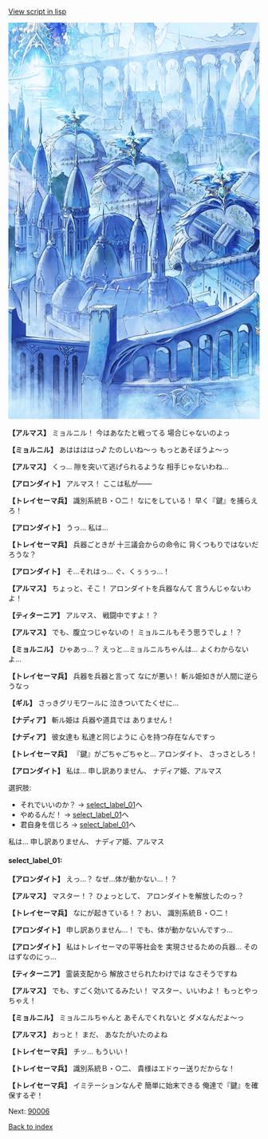 [View script in lisp](../scripts/100503043.txt)

![400_angel_town_daytime.png](../images/backgrounds/400_angel_town_daytime.png)

**【アルマス】**
ミョルニル！
今はあなたと戦ってる
場合じゃないのよっ

**【ミョルニル】**
あははははっ♪
たのしいね～っ
もっとあそぼうよ～っ

**【アルマス】**
くっ…
隙を突いて逃げられるような
相手じゃないわね…

**【アロンダイト】**
アルマス！
ここは私が――

**【トレイセーマ兵】**
識別系統Ｂ・○二！
なにをしている！
早く『鍵』を捕らえろ！

**【アロンダイト】**
うっ…
私は…

**【トレイセーマ兵】**
兵器ごときが
十三議会からの命令に
背くつもりではないだろうな？

**【アロンダイト】**
そ…それはっ…
ぐ、くぅぅっ…！

**【アルマス】**
ちょっと、そこ！
アロンダイトを兵器なんて
言うんじゃないわよ！

**【ティターニア】**
アルマス、
戦闘中ですよ！？

**【アルマス】**
でも、腹立つじゃないの！
ミョルニルもそう思うでしょ！？

**【ミョルニル】**
ひゃあっ…？
えっと…ミョルニルちゃんは…
よくわからないよ…

**【トレイセーマ兵】**
兵器を兵器と言って
なにが悪い！
斬ル姫如きが人間に逆らうなっ

**【ギル】**
さっきグリモワールに
泣きついてたくせに…

**【ナディア】**
斬ル姫は
兵器や道具では
ありません！

**【ナディア】**
彼女達も
私達と同じように
心を持つ存在なんですっ

**【トレイセーマ兵】**
『鍵』がごちゃごちゃと…
アロンダイト、
さっさとしろ！

**【アロンダイト】**
私は…
申し訳ありません、
ナディア姫、アルマス

選択肢:
- それでいいのか？ → [select_label_01](#select_label_01)へ
- やめるんだ！ → [select_label_01](#select_label_01)へ
- 君自身を信じろ → [select_label_01](#select_label_01)へ

私は…
申し訳ありません、
ナディア姫、アルマス

#### select_label_01:

**【アロンダイト】**
えっ…？
なぜ…体が動かない…！？

**【アルマス】**
マスター！？
ひょっとして、
アロンダイトを解放したのっ？

**【トレイセーマ兵】**
なにが起きている！？
おい、
識別系統Ｂ・○二！

**【アロンダイト】**
申し訳ありません…！
でも、体が動かないんですっ…

**【アロンダイト】**
私はトレイセーマの平等社会を
実現させるための兵器…
そのはずなのにっ…

**【ティターニア】**
霊装支配から
解放させられたわけでは
なさそうですね

**【アルマス】**
でも、すごく効いてるみたい！
マスター、いいわよ！
もっとやっちゃえ！

**【ミョルニル】**
ミョルニルちゃんと
あそんでくれないと
ダメなんだよ～っ

**【アルマス】**
おっと！
まだ、
あなたがいたのよね

**【トレイセーマ兵】**
チッ…
もういい！

**【トレイセーマ兵】**
識別系統Ｂ・○二、
貴様はエドゥー送りだからな！

**【トレイセーマ兵】**
イミテーションなんぞ
簡単に始末できる
俺達で『鍵』を確保するぞ！


Next: [90006](90006.md)

[Back to index](index.md)
